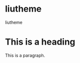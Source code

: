# liutheme
liutheme


<!DOCTYPE html>
<html>
<title>HTML Tutorial</title>
<body>

<h1>This is a heading</h1>
<p>This is a paragraph.</p>

</body>
</html>
